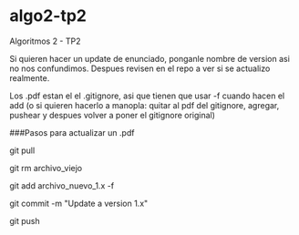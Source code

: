 # algo2-tp2
Algoritmos 2 - TP2

Si quieren hacer un update de enunciado, ponganle nombre de version asi no nos confundimos. Despues revisen en el repo a ver si se actualizo realmente.

Los .pdf estan el el .gitignore, asi que tienen que usar -f cuando hacen el add (o si quieren hacerlo a manopla: quitar al pdf del gitignore, agregar, pushear y despues volver a poner el gitignore original)

###Pasos para actualizar un .pdf

git pull

git rm archivo_viejo

git add archivo_nuevo_1.x -f

git commit -m "Update a version 1.x"

git push

